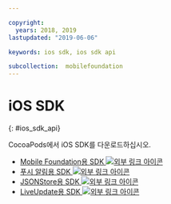 ```yaml
---

copyright:
  years: 2018, 2019
lastupdated: "2019-06-06"

keywords: ios sdk, ios sdk api

subcollection:  mobilefoundation
---
```


#	iOS SDK
{: #ios_sdk_api}

CocoaPods에서 iOS SDK를 다운로드하십시오.

* [Mobile Foundation용 SDK ![외부 링크 아이콘](../../icons/launch-glyph.svg "외부 링크 아이콘")](https://cocoapods.org/pods/IBMMobileFirstPlatformFoundation)
* [푸시 알림용 SDK ![외부 링크 아이콘](../../icons/launch-glyph.svg "외부 링크 아이콘")](https://cocoapods.org/pods/IBMMobileFirstPlatformFoundationPush)
* [JSONStore용 SDK ![외부 링크 아이콘](../../icons/launch-glyph.svg "외부 링크 아이콘")](https://cocoapods.org/pods/IBMMobileFirstPlatformFoundationJSONStore)
* [LiveUpdate용 SDK ![외부 링크 아이콘](../../icons/launch-glyph.svg "외부 링크 아이콘")](https://cocoapods.org/pods/IBMMobileFirstPlatformFoundationLiveUpdate)
